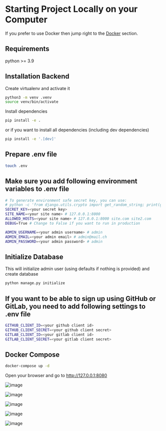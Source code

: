 # Starting Project Locally on your Computer

If you prefer to use Docker then jump right to the [Docker](#docker-compose) section.

## Requirements
python >= 3.9

## Installation Backend
Create virtualenv and activate it

```bash
python3 -m venv .venv
source venv/bin/activate
```

Install dependencies
```bash
pip install -e .
```
or if you want to install all dependencies (including dev dependencies)
```bash
pip install -e '.[dev]'
```

## Prepare .env file
```bash
touch .env
```

## Make sure you add following environment variables to .env file

```bash
# To generate environment safe secret key, you can use:
# python -c 'from django.utils.crypto import get_random_string; print(get_random_string(50, "abcdefghijklmnopqrstuvwxyz0123456789!%^*(-_)"))'
SECRET_KEY=<your secret key>
SITE_NAME=<your site name> # 127.0.0.1:8000
ALLOWED_HOSTS=<your site name> # 127.0.0.1:8000 site.com site2.com
DEBUG=True # Change to False if you want to run in production

ADMIN_USERNAME=<your admin username> # admin
ADMIN_EMAIL=<your admin email> # admin@mail.ch
ADMIN_PASSWORD=<your admin password> # admin
```

## Initialize Database
This will initialize admin user (using defaults if nothing is provided) and create database
```bash
python manage.py initialize
```

## If you want to be able to sign up using GitHub or GitLab, you need to add following settings to .env file
```bash
GITHUB_CLIENT_ID=<your github client id>
GITHUB_CLIENT_SECRET=<your github client secret>
GITLAB_CLIENT_ID=<your gitlab client id>
GITLAB_CLIENT_SECRET=<your gitlab client secret>
```

## Docker Compose
```bash
docker-compose up -d
```
Open your browser and go to http://127.0.0.1:8080

![image](https://user-images.githubusercontent.com/17837758/170585482-faace7ff-a043-401a-b1a3-8886dac9d514.png)

![image](https://user-images.githubusercontent.com/17837758/170585770-c051f771-ee73-48f5-8296-61b054ce959e.png)

![image](https://user-images.githubusercontent.com/17837758/170585830-ea5d7870-e0d8-436c-bf02-3ff82d1f80b1.png)

![image](https://user-images.githubusercontent.com/17837758/170585609-278c7447-55d5-46ff-956b-f8a517162276.png)

![image](https://user-images.githubusercontent.com/17837758/170585694-839d2880-d4be-445d-a989-e324791115f8.png)

